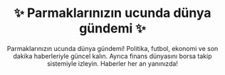 <div align="center">
  <h1> ✨ Parmaklarınızın ucunda dünya gündemi ✨ </h1>
Parmaklarınızın ucunda dünya gündemi! Politika, futbol, ekonomi ve son dakika haberleriyle güncel kalın. Ayrıca finans dünyasını borsa takip sistemiyle izleyin. Haberler her an yanınızda!
<div>

